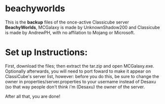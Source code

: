# beachyworlds
This is the **backup** files of the once-active Classicube server **BeachyWorlds**, MCGalaxy is made by UnknownShadow200 and Classicube is made by AndrewPH, with no affilation to Mojang or Microsoft.

# Set up Instructions:
First, download the files; then extract the tar.zip and open MCGalaxy.exe. 
Optionally afterwards, you will need to port foward to make it appear on ClassiCube's server list, however: before you do this, be sure to change the owner in properties/server.properties to your username instead of Desaxu (so that way people don't think i'm (Desaxu) the owner of the server.

After all that, you are done!
